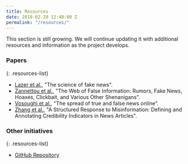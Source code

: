 ```yaml
---
title: Resources
date: 2018-02-28 12:40:00 Z
permalink: "/resources/"
---
```


<div class="alert alert-primary">This section is still growing. We will continue updating it with additional resources and information as the project develops.</div>

### Papers

{: .resources-list}
- [Lazer et al.](http://science.sciencemag.org/content/359/6380/1094), "The science of fake news".
- [Zannettou et al.](https://arxiv.org/pdf/1804.03461.pdf), "The Web of False Information: Rumors, Fake News, Hoaxes, Clickbait, and Various Other Shenanigans".
- [Vosoughi et al.](http://science.sciencemag.org/content/359/6380/1146), "The spread of true and false news online".
- [Zhang et al.](http://people.csail.mit.edu/axz/papers/webconf_credco.pdf), "A Structured Response to Misinformation: Defining and Annotating Credibility Indicators in News Articles".

### Other initiatives

{: .resources-list}
- [GitHub Repository](https://github.com/civio/fandango)

